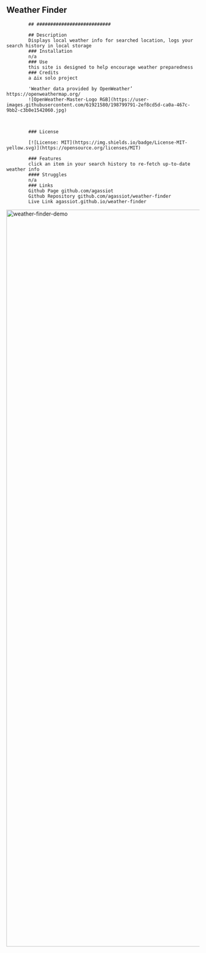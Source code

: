   ## Weather Finder

            ## ###########################

            ## Description
            Displays local weather info for searched location, logs your search history in local storage
            ### Installation
            n/a
            ### Use
            this site is designed to help encourage weather preparedness
            ### Credits
            a ∆ix solo project
            
            'Weather data provided by OpenWeather’   https://openweathermap.org/
            ![OpenWeather-Master-Logo RGB](https://user-images.githubusercontent.com/61921580/198799791-2ef8cd5d-ca0a-467c-9bb2-c3b0e1542060.jpg)

          
            
            ### License
            
            [![License: MIT](https://img.shields.io/badge/License-MIT-yellow.svg)](https://opensource.org/licenses/MIT)
            
            ### Features
            click an item in your search history to re-fetch up-to-date weather info
            #### Struggles
            n/a
            ### Links
            Github Page github.com/agassiot
            Github Repository github.com/agassiot/weather-finder
            Live Link agassiot.github.io/weather-finder
            
            
<img width="1920" alt="weather-finder-demo" src="https://user-images.githubusercontent.com/61921580/198792562-819aeda3-ea31-47ae-acbf-c11e92978481.png">
